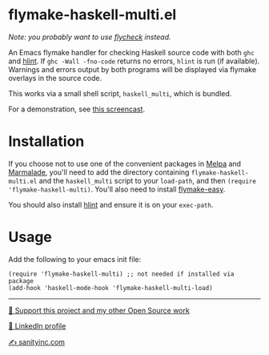 flymake-haskell-multi.el
========================

*Note: you probably want to use [flycheck](https://github.com/lunaryorn/flycheck) instead.*

An Emacs flymake handler for checking Haskell source code with both
`ghc` and [hlint][hlint]. If `ghc -Wall -fno-code` returns no errors,
`hlint` is run (if available). Warnings and errors output by both programs
will be displayed via flymake overlays in the source code.

This works via a small shell script, `haskell_multi`, which is bundled.

For a demonstration, see [this screencast](http://www.youtube.com/watch?v=aj7WF_Zm9zY).

Installation
=============

If you choose not to use one of the convenient packages in
[Melpa][melpa] and [Marmalade][marmalade], you'll need to add the
directory containing `flymake-haskell-multi.el` and the
`haskell_multi` script to your `load-path`, and then `(require
'flymake-haskell-multi)`. You'll also need to install
[flymake-easy](https://github.com/purcell/flymake-easy).

You should also install [hlint][hlint] and ensure it is on your `exec-path`.

Usage
=====

Add the following to your emacs init file:

    (require 'flymake-haskell-multi) ;; not needed if installed via package
    (add-hook 'haskell-mode-hook 'flymake-haskell-multi-load)


[marmalade]: http://marmalade-repo.org
[melpa]: http://melpa.org
[hlint]: http://community.haskell.org/~ndm/hlint/

<hr>

[💝 Support this project and my other Open Source work](https://www.patreon.com/sanityinc)

[💼 LinkedIn profile](https://uk.linkedin.com/in/stevepurcell)

[✍ sanityinc.com](http://www.sanityinc.com/)
